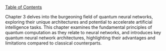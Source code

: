 [Table of Contents](#table-of-contents)

Chapter 3 delves into the burgeoning field of quantum neural networks, exploring their unique architectures and potential to accelerate artificial intelligence tasks.  This chapter examines the fundamental principles of quantum computation as they relate to neural networks, and introduces key quantum neural network architectures, highlighting their advantages and limitations compared to classical counterparts.


<a id='chapter-3-subchapter-1'></a>